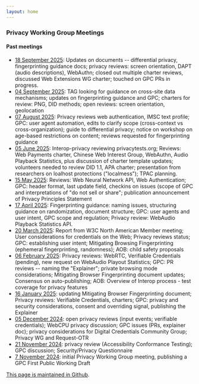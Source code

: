```yaml
---
layout: home
---
```


### Privacy Working Group Meetings

#### Past meetings
* [18 September 2025](minutes/privacywg-20250918.md): Updates on documents -- differential privacy, fingerprinting guidance docs; privacy reviews: screen orientation, DAPT (audio descriptions), WebAuthn; closed out multiple charter reviews, discussed Web Extensions WG charter; touched on GPC PRs in progress.
* [04 September 2025](minutes/privacywg-20250904.md): TAG looking for guidance on cross-site data mechanisms; updates on fingerprinting guidance and GPC; charters for review: PNG, DID methods; open reviews: screen orientation, geolocation
* [07 August 2025](minutes/privacywg-20250807.md): Privacy reviews web authentication, IMSC text profile; GPC: user agent automation, edits to clarify scope (cross-context vs cross-organization); guide to differential privacy; notice on workshop on age-based restrictions on content; reviews requested for fingerprinting guidance
* [05 June 2025](minutes/privacywg-20250605.md): Interop-privacy reviewing privacytests.org; Reviews: Web Payments charter, Chinese Web Interest Group, WebAuthn, Audio Playback Statistics, plus discussion of charter template updates; volunteers needed to review DID 1.1, APA charter; presentation from researchers on loalhost protections ("localmess"); TPAC planning.
* [15 May 2025](minutes/privacywg-20250515.md): Reviews: Web Neural Network API, Web Authentication; GPC: header format, last update field, checkins on issues (scope of GPC and interpretations of "do not sell or share"; publication announcement of Privacy Principles Statement 
* [17 April 2025](minutes/privacywg-20250417.md): Fingerprinting guidance: naming issues, structuring guidance on randomization, document structure; GPC: user agents and user intent, GPC scope and regulation; Privacy review: WebAudio Playback Statistics API.
* [20 March 2025](minutes/privacywg-20250320.md): Report from W3C North American Member meeting; User considerations for credentials on the Web; Privacy reviews status; GPC: establishing user intent; Mitigating Browsing Fingerprinting (ephemeral fingerprinting, randomness); AOB: child safety proposals
* [06 February 2025](minutes/privacywg-20250206.md): Privacy reviews: WebRTC, Verifiable Credentials (pending), new request on WebAudio Playout Statistics; GPC: PR reviews -- naming the "Explainer"; private browsing mode considerations; Mitigating Browser Fingerprinting document updates; Consensus on auto-publishing; AOB: Overview of Interop process - test coverage for privacy features
* [16 January 2025](minutes/privacywg-20250116.md): updating Mitigating Browser Fingerprinting document; Privacy reviews: Verifiable Credentials, charters; GPC: privacy and security considerations, consent and overriding signal, publishing the Explainer
* [05 December 2024](minutes/privacywg-20241205.md): open privacy reviews (input events; verifiable credentials); WebCPU privacy discussion; GPC issues (PRs, explainer doc); privacy considerations for Digital Credentials Community Group; Privacy WG and Request-OTR
* [21 November 2024](minutes/privacywg-20241121.md): privacy review (Accessibility Conformance Testing); GPC discussion; Security/Privacy Questionnaire
* [7 November 2024](minutes/privacywg-20241107.md): initial Privacy Working Group meeting, publishing a GPC First Public Working Draft
 
 [This page is maintained in Github](https://github.com/w3c/privacywg/blob/main/meetings.md).
